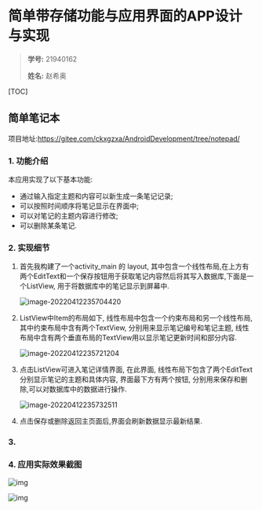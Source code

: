 # **简单带存储功能与应用界面的APP设计与实现**

> **学号:** 21940162
>
> **姓名:** 赵希奥

[TOC]



## 简单笔记本

项目地址:<https://gitee.com/ckxgzxa/AndroidDevelopment/tree/notepad/>

### 1. 功能介绍

本应用实现了以下基本功能:

- 通过输入指定主题和内容可以新生成一条笔记记录;
- 可以按照时间顺序将笔记显示在界面中;
- 可以对笔记的主题内容进行修改;
- 可以删除某条笔记.

### 2. 实现细节

1. 首先我构建了一个activity_main 的 layout, 其中包含一个线性布局,在上方有两个EditText和一个保存按钮用于获取笔记内容然后将其写入数据库,下面是一个ListView, 用于将数据库中的笔记显示到屏幕中.

   ![image-20220412235704420](https://zxastaticpages.oss-cn-beijing.aliyuncs.com/blogpictures/image-20220412235704420.png)

2. ListView中Item的布局如下, 线性布局中包含一个约束布局和另一个线性布局, 其中约束布局中含有两个TextView, 分别用来显示笔记编号和笔记主题, 线性布局中含有两个垂直布局的TextView用以显示笔记更新时间和部分内容.

   ![image-20220412235721204](https://zxastaticpages.oss-cn-beijing.aliyuncs.com/blogpictures/image-20220412235721204.png)

3. 点击ListView可进入笔记详情界面, 在此界面, 线性布局下包含了两个EditText分别显示笔记的主题和具体内容, 界面最下方有两个按钮, 分别用来保存和删除,可以对数据库中的数据进行操作.

   ![image-20220412235732511](https://zxastaticpages.oss-cn-beijing.aliyuncs.com/blogpictures/image-20220412235732511.png)

4. 点击保存或删除返回主页面后,界面会刷新数据显示最新结果.

### 3. 

### 4. 应用实际效果截图

![img](https://zxastaticpages.oss-cn-beijing.aliyuncs.com/blogpictures/11231977C403B508DE80334708763F54.jpg)

![img](https://zxastaticpages.oss-cn-beijing.aliyuncs.com/blogpictures/8FDC775F1E78BD30FC1DEB6E1F7F412D.jpg)